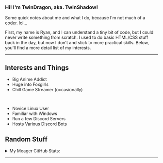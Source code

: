 ### Hi! I'm TwinDragon, aka. TwinShadow!

Some quick notes about me and what I do, because I'm not much of a coder. lol...

First, my name is Ryan, and I can understand a tiny bit of code, but I could never write something from scratch. I used to do basic HTML/CSS stuff back in the day, but now I don't and stick to more practical skills. Below, you'll find a more detail list of my interests.

---

## Interests and Things

- Big Anime Addict
- Huge into Foxgirls
- Chill Game Streamer (occasionally)

<br />

- Novice Linux User
- Familiar with Windows
- Run a few Discord Servers
- Hosts Various Discord Bots

## Random Stuff

<details>
    <summary>My Meager GitHub Stats:</summary>

    [![TwinDragon's GitHub Stats](https://github-readme-stats.twindragon.vercel.app/api?username=TwinDragon&show_icons=true&hide_border=true&theme=dark)](https://github.com/TwinDragon)

</details>

---

[website]: https://shadowhime.net
[twitter]: https://twitter.com/TwinShadow_SH
[youtube]: https://youtube.com/c/TwinShadow_Fox
[twitch]: https://twitch.tv/TwinShadow_SH
[stream]: https://discord.io/celestialfox